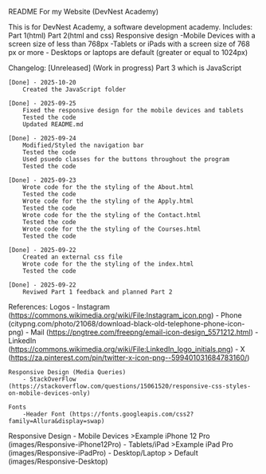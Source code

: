 README For my Website (DevNest Academy)

 This is for DevNest Academy, a software development academy.
 Includes: Part 1(html) 
           Part 2(html and css)
            Responsive design
             -Mobile Devices with a screen size of less than 768px
             -Tablets or iPads with a screen size of 768 px or more
             - Desktops or laptops are default (greater or equal to 1024px)

 Changelog:
    [Unreleased] (Work in progress)
    Part 3 which is JavaScript

    [Done] - 2025-10-20
        Created the JavaScript folder

    [Done] - 2025-09-25
        Fixed the responsive design for the mobile devices and tablets
        Tested the code
        Updated README.md

    [Done] - 2025-09-24
        Modified/Styled the navigation bar   
        Tested the code
        Used psuedo classes for the buttons throughout the program
        Tested the code

    [Done] - 2025-09-23
        Wrote code for the the styling of the About.html
        Tested the code 
        Wrote code for the the styling of the Apply.html
        Tested the code  
        Wrote code for the the styling of the Contact.html
        Tested the code   
        Wrote code for the the styling of the Courses.html
        Tested the code

    [Done] - 2025-09-22
        Created an external css file
        Wrote code for the the styling of the index.html
        Tested the code

    [Done] - 2025-09-22
        Reviwed Part 1 feedback and planned Part 2

References:
    Logos
        - Instagram (https://commons.wikimedia.org/wiki/File:Instagram_icon.png)
        - Phone (citypng.com/photo/21068/download-black-old-telephone-phone-icon-png)
        - Mail (https://pngtree.com/freepng/email-icon-design_5571212.html)
        - LinkedIn (https://commons.wikimedia.org/wiki/File:LinkedIn_logo_initials.png)
        - X (https://za.pinterest.com/pin/twitter-x-icon-png--599401031684783160/)

    Responsive Design (Media Queries)
        - StackOverFlow (https://stackoverflow.com/questions/15061520/responsive-css-styles-on-mobile-devices-only)

    Fonts
        -Header Font (https://fonts.googleapis.com/css2?family=Allura&display=swap)

Responsive Design
    - Mobile Devices 
       >Example iPhone 12 Pro (images/Responsive-iPhone12Pro)
    - Tablets/iPad 
       >Example iPad Pro (images/Responsive-iPadPro)
    - Desktop/Laptop
        > Default (images/Responsive-Desktop)
       